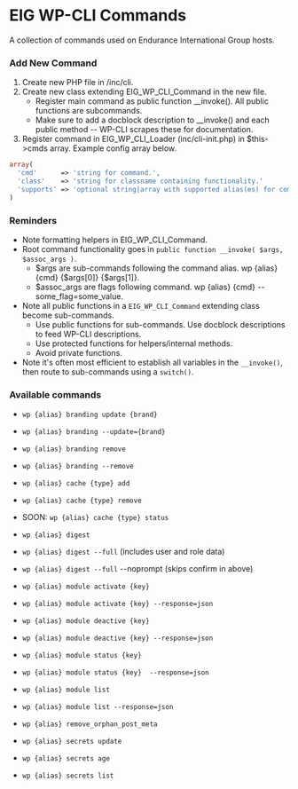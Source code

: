 # EIG WP-CLI Commands

A collection of commands used on Endurance International Group hosts.

### Add New Command

1. Create new PHP file in /inc/cli.
2. Create new class extending EIG_WP_CLI_Command in the new file.
    * Register main command as public function __invoke(). All public functions are subcommands.
    * Make sure to add a docblock description to __invoke() and each public method -- WP-CLI scrapes these for documentation.
3. Register command in EIG_WP_CLI_Loader (inc/cli-init.php) in $this->cmds array. Example config array below.
```php
array(
  'cmd'      => 'string for command.',
  'class'    => 'string for classname containing functionality.'
  'supports' => 'optional string|array with supported alias(es) for command. Defaults to all.',
)
```

### Reminders

* Note formatting helpers in EIG_WP_CLI_Command.
* Root command functionality goes in `public function __invoke( $args, $assoc_args )`.
    * $args are sub-commands following the command alias. wp {alias} {cmd} {$args[0]} {$args[1]}.
    * $assoc_args are flags following command. wp {alias} {cmd} --some_flag=some_value.
* Note all public functions in a `EIG_WP_CLI_Command` extending class become sub-commands.
    * Use public functions for sub-commands. Use docblock descriptions to feed WP-CLI descriptions.
    * Use protected functions for helpers/internal methods.
    * Avoid private functions.
* Note it's often most efficient to establish all variables in the `__invoke()`, then route to sub-commands using a `switch()`.

### Available commands

* `wp {alias} branding update {brand}`
* `wp {alias} branding --update={brand}`
* `wp {alias} branding remove`
* `wp {alias} branding --remove`

* `wp {alias} cache {type} add`
* `wp {alias} cache {type} remove`
* SOON: `wp {alias} cache {type} status`

* `wp {alias} digest`
* `wp {alias} digest --full` (includes user and role data)
* `wp {alias} digest --full` --noprompt (skips confirm in above)

* `wp {alias} module activate {key}`
* `wp {alias} module activate {key} --response=json`
* `wp {alias} module deactive {key}`
* `wp {alias} module deactive {key} --response=json`
* `wp {alias} module status {key}` 
* `wp {alias} module status {key}  --response=json`
* `wp {alias} module list`
* `wp {alias} module list --response=json`

* `wp {alias} remove_orphan_post_meta`

* `wp {alias} secrets update`
* `wp {alias} secrets age`
* `wp {alias} secrets list`
